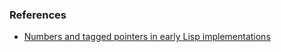 ### References

* [Numbers and tagged pointers in early Lisp implementations](https://www.snellman.net/blog/archive/2017-09-04-lisp-numbers/)
